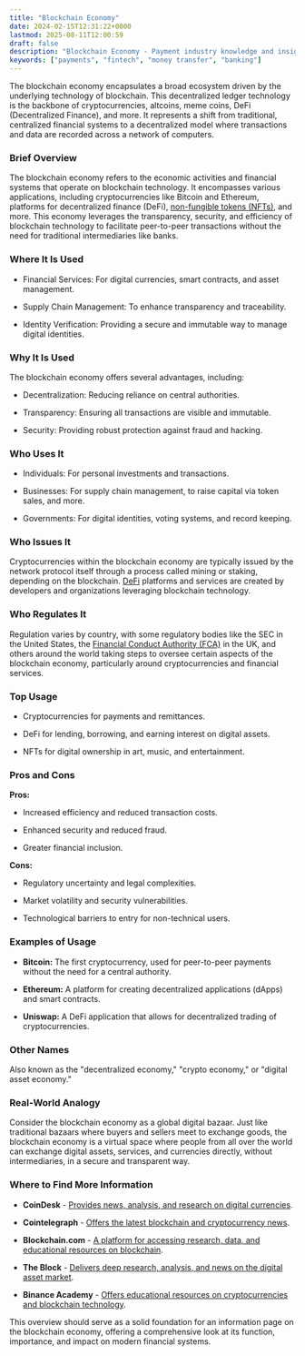 ```yaml
---
title: "Blockchain Economy"
date: 2024-02-15T12:31:22+0000
lastmod: 2025-08-11T12:00:59
draft: false
description: "Blockchain Economy - Payment industry knowledge and insights"
keywords: ["payments", "fintech", "money transfer", "banking"]
---
```


The blockchain economy encapsulates a broad ecosystem driven by the underlying technology of blockchain. This decentralized ledger technology is the backbone of cryptocurrencies, altcoins, meme coins, DeFi (Decentralized Finance), and more. It represents a shift from traditional, centralized financial systems to a decentralized model where transactions and data are recorded across a network of computers.

### Brief Overview

The blockchain economy refers to the economic activities and financial systems that operate on blockchain technology. It encompasses various applications, including cryptocurrencies like Bitcoin and Ethereum, platforms for decentralized finance (DeFi), [non-fungible tokens (NFTs)](https://faisalkhanllc.xyz/resources/payments-wiki/n/nft-non-fungible-tokens/), and more. This economy leverages the transparency, security, and efficiency of blockchain technology to facilitate peer-to-peer transactions without the need for traditional intermediaries like banks.

### Where It Is Used

- Financial Services: For digital currencies, smart contracts, and asset management.

- Supply Chain Management: To enhance transparency and traceability.

- Identity Verification: Providing a secure and immutable way to manage digital identities.

### Why It Is Used

The blockchain economy offers several advantages, including:

- Decentralization: Reducing reliance on central authorities.

- Transparency: Ensuring all transactions are visible and immutable.

- Security: Providing robust protection against fraud and hacking.

### Who Uses It

- Individuals: For personal investments and transactions.

- Businesses: For supply chain management, to raise capital via token sales, and more.

- Governments: For digital identities, voting systems, and record keeping.

### Who Issues It

Cryptocurrencies within the blockchain economy are typically issued by the network protocol itself through a process called mining or staking, depending on the blockchain. [DeFi](https://faisalkhanllc.xyz/resources/payments-wiki/d/decentralized-finance-defi/) platforms and services are created by developers and organizations leveraging blockchain technology.

### Who Regulates It

Regulation varies by country, with some regulatory bodies like the SEC in the United States, the [Financial Conduct Authority (FCA)](https://faisalkhanllc.xyz/resources/payments-wiki/f/financial-conduct-authority-fca/) in the UK, and others around the world taking steps to oversee certain aspects of the blockchain economy, particularly around cryptocurrencies and financial services.

### Top Usage

- Cryptocurrencies for payments and remittances.

- DeFi for lending, borrowing, and earning interest on digital assets.

- NFTs for digital ownership in art, music, and entertainment.

### Pros and Cons

**Pros:**

- Increased efficiency and reduced transaction costs.

- Enhanced security and reduced fraud.

- Greater financial inclusion.

**Cons:**

- Regulatory uncertainty and legal complexities.

- Market volatility and security vulnerabilities.

- Technological barriers to entry for non-technical users.

### Examples of Usage

- **Bitcoin:** The first cryptocurrency, used for peer-to-peer payments without the need for a central authority.

- **Ethereum:** A platform for creating decentralized applications (dApps) and smart contracts.

- **Uniswap:** A DeFi application that allows for decentralized trading of cryptocurrencies.

### Other Names

Also known as the "decentralized economy," "crypto economy," or "digital asset economy."

### Real-World Analogy

Consider the blockchain economy as a global digital bazaar. Just like traditional bazaars where buyers and sellers meet to exchange goods, the blockchain economy is a virtual space where people from all over the world can exchange digital assets, services, and currencies directly, without intermediaries, in a secure and transparent way.

### Where to Find More Information

- **CoinDesk** - [Provides news, analysis, and research on digital currencies](https://www.coindesk.com/).

- **Cointelegraph** - [Offers the latest blockchain and cryptocurrency news](https://cointelegraph.com/).

- **Blockchain.com** - [A platform for accessing research, data, and educational resources on blockchain](https://www.blockchain.com/).

- **The Block** - [Delivers deep research, analysis, and news on the digital asset market](https://www.theblock.co/).

- **Binance Academy** - [Offers educational resources on cryptocurrencies and blockchain technology](https://academy.binance.com/en).

This overview should serve as a solid foundation for an information page on the blockchain economy, offering a comprehensive look at its function, importance, and impact on modern financial systems.